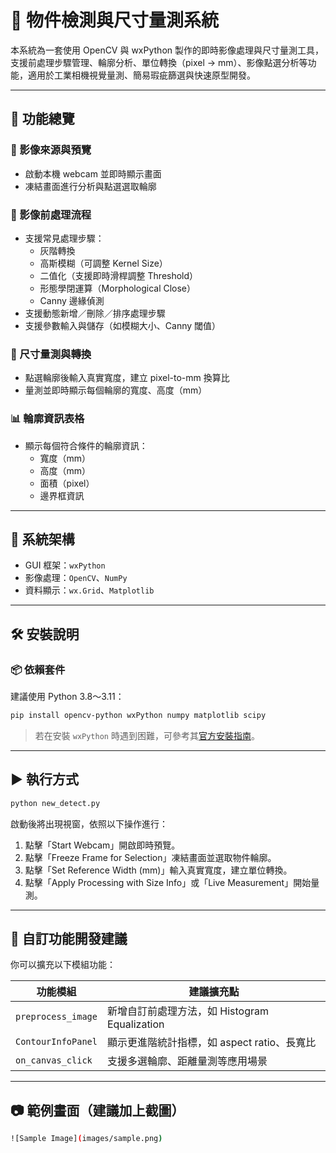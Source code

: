 
# 📏 物件檢測與尺寸量測系統

本系統為一套使用 OpenCV 與 wxPython 製作的即時影像處理與尺寸量測工具，支援前處理步驟管理、輪廓分析、單位轉換（pixel → mm）、影像點選分析等功能，適用於工業相機視覺量測、簡易瑕疵篩選與快速原型開發。

---

## 🚀 功能總覽

### 🎥 影像來源與預覽
- 啟動本機 webcam 並即時顯示畫面
- 凍結畫面進行分析與點選選取輪廓

### 🧪 影像前處理流程
- 支援常見處理步驟：
  - 灰階轉換
  - 高斯模糊（可調整 Kernel Size）
  - 二值化（支援即時滑桿調整 Threshold）
  - 形態學閉運算（Morphological Close）
  - Canny 邊緣偵測
- 支援動態新增／刪除／排序處理步驟
- 支援參數輸入與儲存（如模糊大小、Canny 閾值）

### 📐 尺寸量測與轉換
- 點選輪廓後輸入真實寬度，建立 pixel-to-mm 換算比
- 量測並即時顯示每個輪廓的寬度、高度（mm）

### 📊 輪廓資訊表格
- 顯示每個符合條件的輪廓資訊：
  - 寬度（mm）
  - 高度（mm）
  - 面積（pixel）
  - 邊界框資訊

---

## 🧩 系統架構

- GUI 框架：`wxPython`
- 影像處理：`OpenCV`、`NumPy`
- 資料顯示：`wx.Grid`、`Matplotlib`

---

## 🛠 安裝說明

### 📦 依賴套件

建議使用 Python 3.8～3.11：

```bash
pip install opencv-python wxPython numpy matplotlib scipy
```

> 若在安裝 `wxPython` 時遇到困難，可參考其[官方安裝指南](https://wxpython.org/pages/downloads/index.html)。

---

## ▶️ 執行方式

```bash
python new_detect.py
```

啟動後將出現視窗，依照以下操作進行：

1. 點擊「Start Webcam」開啟即時預覽。
2. 點擊「Freeze Frame for Selection」凍結畫面並選取物件輪廓。
3. 點擊「Set Reference Width (mm)」輸入真實寬度，建立單位轉換。
4. 點擊「Apply Processing with Size Info」或「Live Measurement」開始量測。

---

## 🧩 自訂功能開發建議

你可以擴充以下模組功能：

| 功能模組          | 建議擴充點                                     |
|-------------------|------------------------------------------------|
| `preprocess_image`| 新增自訂前處理方法，如 Histogram Equalization |
| `ContourInfoPanel`| 顯示更進階統計指標，如 aspect ratio、長寬比     |
| `on_canvas_click` | 支援多選輪廓、距離量測等應用場景               |

---

## 📷 範例畫面（建議加上截圖）

```bash
![Sample Image](images/sample.png)
```
